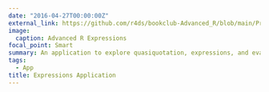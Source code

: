 ```yaml
---
date: "2016-04-27T00:00:00Z"
external_link: https://github.com/r4ds/bookclub-Advanced_R/blob/main/Presentations/Week17/Cohort1/expressions/app.R
image:
  caption: Advanced R Expressions
focal_point: Smart
summary: An application to explore quasiquotation, expressions, and evaluation in R
tags:
  - App
title: Expressions Application
---
```

  